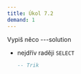 ```yaml
---
title: Úkol 7.2
demand: 1
---
```


Vypiš něco
---solution

- nejdřív raději `SELECT`

  ```sql
  -- Trik
  ```
